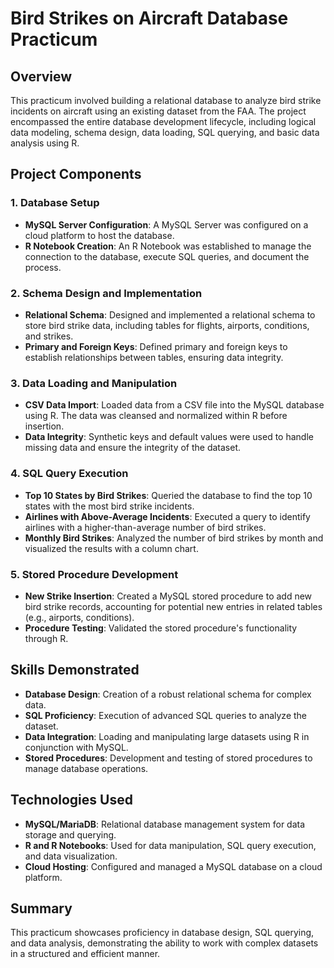 # Bird Strikes on Aircraft Database Practicum

## Overview

This practicum involved building a relational database to analyze bird strike incidents on aircraft using an existing dataset from the FAA. The project encompassed the entire database development lifecycle, including logical data modeling, schema design, data loading, SQL querying, and basic data analysis using R.

## Project Components

### 1. **Database Setup**

- **MySQL Server Configuration**: A MySQL Server was configured on a cloud platform to host the database.
- **R Notebook Creation**: An R Notebook was established to manage the connection to the database, execute SQL queries, and document the process.

### 2. **Schema Design and Implementation**

- **Relational Schema**: Designed and implemented a relational schema to store bird strike data, including tables for flights, airports, conditions, and strikes.
- **Primary and Foreign Keys**: Defined primary and foreign keys to establish relationships between tables, ensuring data integrity.

### 3. **Data Loading and Manipulation**

- **CSV Data Import**: Loaded data from a CSV file into the MySQL database using R. The data was cleansed and normalized within R before insertion.
- **Data Integrity**: Synthetic keys and default values were used to handle missing data and ensure the integrity of the dataset.

### 4. **SQL Query Execution**

- **Top 10 States by Bird Strikes**: Queried the database to find the top 10 states with the most bird strike incidents.
- **Airlines with Above-Average Incidents**: Executed a query to identify airlines with a higher-than-average number of bird strikes.
- **Monthly Bird Strikes**: Analyzed the number of bird strikes by month and visualized the results with a column chart.

### 5. **Stored Procedure Development**

- **New Strike Insertion**: Created a MySQL stored procedure to add new bird strike records, accounting for potential new entries in related tables (e.g., airports, conditions).
- **Procedure Testing**: Validated the stored procedure's functionality through R.

## Skills Demonstrated

- **Database Design**: Creation of a robust relational schema for complex data.
- **SQL Proficiency**: Execution of advanced SQL queries to analyze the dataset.
- **Data Integration**: Loading and manipulating large datasets using R in conjunction with MySQL.
- **Stored Procedures**: Development and testing of stored procedures to manage database operations.

## Technologies Used

- **MySQL/MariaDB**: Relational database management system for data storage and querying.
- **R and R Notebooks**: Used for data manipulation, SQL query execution, and data visualization.
- **Cloud Hosting**: Configured and managed a MySQL database on a cloud platform.

## Summary

This practicum showcases proficiency in database design, SQL querying, and data analysis, demonstrating the ability to work with complex datasets in a structured and efficient manner.
